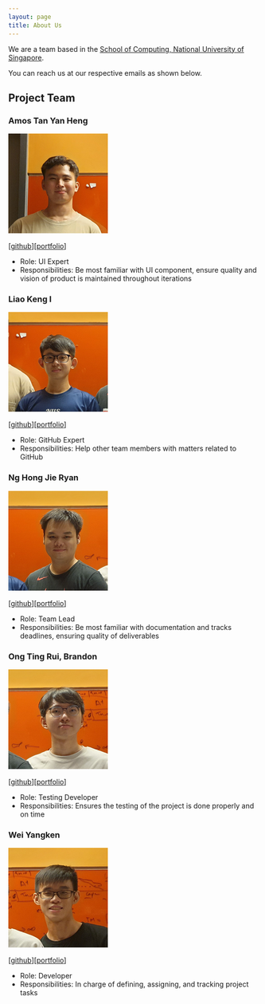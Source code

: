 ```yaml
---
layout: page
title: About Us
---
```


We are a team based in the [School of Computing, National University of Singapore](http://www.comp.nus.edu.sg).

You can reach us at our respective emails as shown below.

## Project Team

### Amos Tan Yan Heng

![profile_atyhamos](images/atyhamos.png)

[[github](https://github.com/atyhamos)][[portfolio](team/atyhamos.md)]

* Role: UI Expert
* Responsibilities: Be most familiar with UI component, ensure quality and vision of product is maintained throughout iterations

### Liao Keng I

![profile_kengxiii](images/kengxiii.png)

[[github](https://github.com/KengXIII)][[portfolio](team/kengxiii.md)]

* Role: GitHub Expert
* Responsibilities: Help other team members with matters related to GitHub

### Ng Hong Jie Ryan

![profile_nhjryan](images/nhjryan.png)

[[github](https://github.com/nhjryan)][[portfolio](team/nhjryan.md)]

* Role: Team Lead
* Responsibilities: Be most familiar with documentation and tracks deadlines, ensuring quality of deliverables

### Ong Ting Rui, Brandon

![profile_botr99](images/botr99.png)

[[github](https://github.com/botr99)][[portfolio](team/botr99.md)]

* Role: Testing Developer
* Responsibilities: Ensures the testing of the project is done properly and on time

### Wei Yangken

![profile_ykwei7](images/ykwei7.png)

[[github](https://github.com/ykwei7)][[portfolio](team/ykwei7.md)]

* Role: Developer
* Responsibilities: In charge of defining, assigning, and tracking project tasks
